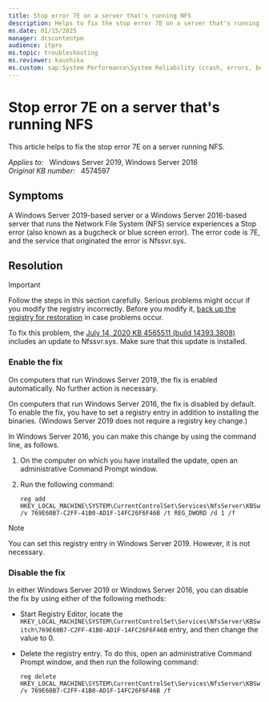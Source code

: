 ```yaml
---
title: Stop error 7E on a server that's running NFS
description: Helps to fix the stop error 7E on a server that's running NFS.
ms.date: 01/15/2025
manager: dcscontentpm
audience: itpro
ms.topic: troubleshooting
ms.reviewer: kaushika
ms.custom: sap:System Performance\System Reliability (crash, errors, bug check or Blue Screen, unexpected reboot), csstroubleshoot
---
```

# Stop error 7E on a server that's running NFS

This article helps to fix the stop error 7E on a server running NFS.

_Applies to:_ &nbsp; Windows Server 2019, Windows Server 2016  
_Original KB number:_ &nbsp; 4574597

## Symptoms

A Windows Server 2019-based server or a Windows Server 2016-based server that runs the Network File System (NFS) service experiences a Stop error (also known as a bugcheck or blue screen error). The error code is 7E, and the service that originated the error is Nfssvr.sys.

## Resolution

> [!Important]  
> Follow the steps in this section carefully. Serious problems might occur if you modify the registry incorrectly. Before you modify it, [back up the registry for restoration](https://support.microsoft.com/help/322756) in case problems occur.  

To fix this problem, the [July 14, 2020 KB 4565511 (build 14393.3808)](https://support.microsoft.com/help/4565511/windows-10-update-kb4565511) includes an update to Nfssvr.sys. Make sure that this update is installed.

### Enable the fix

On computers that run Windows Server 2019, the fix is enabled automatically. No further action is necessary.  

On computers that run Windows Server 2016, the fix is disabled by default. To enable the fix, you have to set a registry entry in addition to installing the binaries. (Windows Server 2019 does not require a registry key change.)  

In Windows Server 2016, you can make this change by using the command line, as follows.

1. On the computer on which you have installed the update, open an administrative Command Prompt window.
2. Run the following command:

    ```cosnole
    reg add HKEY_LOCAL_MACHINE\SYSTEM\CurrentControlSet\Services\NfsServer\KBSwitch /v 769E60B7-C2FF-41B0-AD1F-14FC26F6F46B /t REG_DWORD /d 1 /f
    ```

> [!Note]
> You can set this registry entry in Windows Server 2019. However, it is not necessary.

### Disable the fix

In either Windows Server 2019 or Windows Server 2016, you can disable the fix by using either of the following methods:

- Start Registry Editor, locate the `HKEY_LOCAL_MACHINE\SYSTEM\CurrentControlSet\Services\NfsServer\KBSwitch\769E60B7-C2FF-41B0-AD1F-14FC26F6F46B` entry, and then change the value to 0.

- Delete the registry entry. To do this, open an administrative Command Prompt window, and then run the following command:

    ```console
    reg delete HKEY_LOCAL_MACHINE\SYSTEM\CurrentControlSet\Services\NfsServer\KBSwitch /v 769E60B7-C2FF-41B0-AD1F-14FC26F6F46B /f 
    ```
